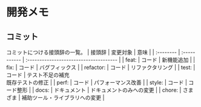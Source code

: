 
# 開発メモ

## コミット
コミットにつける接頭辞の一覧。
| 接頭辞    | 変更対象     | 意味                                   |
| :-------- | :----------- | :------------------------------------- |
| feat:     | コード       | 新機能追加                             |
| fix:      | コード       | バグフィックス                         |
| refactor: | コード       | リファクタリング                       |
| test:     | コード       | テスト不足の補充<br>既存テストの修正   |
| perf:     | コード       | パフォーマンス改善                     |
| style:    | コード       | コード整形                             |
| docs:     | ドキュメント | ドキュメントのみへの変更               |
| chore:    | さまざま     | 補助ツール・ライブラリへの変更         |
